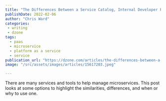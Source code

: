 ```yaml
---
title: "The Differences Between a Service Catalog, Internal Developer Platform, and..."
publishDate: 2022-02-06
author: "Chris Ward"
categories:
 - writing
 - dzone
tags:
  - paas
  - microservice
  - platform as a service
  - service
publication_url: "https://dzone.com/articles/the-differences-between-a-service-catalog-internal"
image: "/src/assets/images/articles/15617203.jpeg"

---
```

There are many services and tools to help manage microservices. This post looks at some options to highlight the similarities, differences, and when or why to use one.

